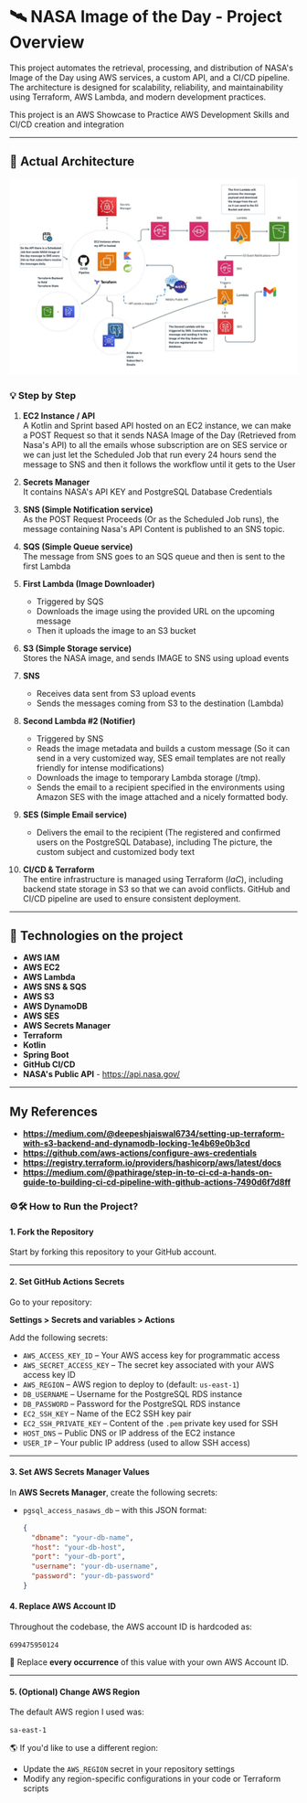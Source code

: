 # 🛰️ NASA Image of the Day - Project Overview

This project automates the retrieval, processing, and distribution of NASA's Image of the Day using AWS services, a custom API, and a CI/CD pipeline. The architecture is designed for scalability, reliability, and maintainability using Terraform, AWS Lambda, and modern development practices.

This project is an AWS Showcase to Practice AWS Development Skills and CI/CD creation and integration

---

## 🧭 Actual Architecture

![Architecture Diagram](./nasaws-architecture-diagram-2.jpeg)

### 💡 Step by Step

1. **EC2 Instance / API**  
   A Kotlin and Sprint based API hosted on an EC2 instance, we can make a POST Request so that it sends NASA Image of the Day (Retrieved from Nasa's API) to all the emails whose subscription are on SES service or we can just let the Scheduled Job that run every 24 hours send the message to SNS and then it follows the workflow until it gets to the User


2. **Secrets Manager**  
   It contains NASA's API KEY and PostgreSQL Database Credentials


3. **SNS (Simple Notification service)**  
   As the POST Request Proceeds (Or as the Scheduled Job runs), the message containing Nasa's API Content is published to an SNS topic.


4. **SQS (Simple Queue service)**  
   The message from SNS goes to an SQS queue and then is sent to the first Lambda


5. **First Lambda (Image Downloader)**
    - Triggered by SQS
    - Downloads the image using the provided URL on the upcoming message
    - Then it uploads the image to an S3 bucket


6. **S3 (Simple Storage service)**  
   Stores the NASA image, and sends IMAGE to SNS using upload events


7. **SNS**
   - Receives data sent from S3 upload events
   - Sends the messages coming from S3 to the destination (Lambda)


8. **Second Lambda #2 (Notifier)**
    - Triggered by SNS
    - Reads the image metadata and builds a custom message (So it can send in a very customized way, SES email templates are not really friendly for intense modifications)
    - Downloads the image to temporary Lambda storage (/tmp).
    - Sends the email to a recipient specified in the environments using Amazon SES with the image attached and a nicely formatted body.


9. **SES (Simple Email service)**
   - Delivers the email to the recipient (The registered and confirmed users on the PostgreSQL Database), including The picture, the custom subject and customized body text


10. **CI/CD & Terraform**  
   The entire infrastructure is managed using Terraform (*IaC*), including backend state storage in S3 so that we can avoid conflicts. GitHub and CI/CD pipeline are used to ensure consistent deployment.
---

## 🚀 Technologies on the project

- **AWS IAM**
- **AWS EC2**
- **AWS Lambda**
- **AWS SNS & SQS**
- **AWS S3**
- **AWS DynamoDB**
- **AWS SES**
- **AWS Secrets Manager**
- **Terraform**
- **Kotlin**
- **Spring Boot**
- **GitHub CI/CD**
- **NASA's Public API** - https://api.nasa.gov/ 

---

##  My References
- **https://medium.com/@deepeshjaiswal6734/setting-up-terraform-with-s3-backend-and-dynamodb-locking-1e4b69e0b3cd**
- **https://github.com/aws-actions/configure-aws-credentials**
- **https://registry.terraform.io/providers/hashicorp/aws/latest/docs**
- **https://medium.com/@pathirage/step-in-to-ci-cd-a-hands-on-guide-to-building-ci-cd-pipeline-with-github-actions-7490d6f7d8ff**

### ⚙️🛠️ How to Run the Project?

#### 1. Fork the Repository

Start by forking this repository to your GitHub account.

---

#### 2. Set GitHub Actions Secrets

Go to your repository:

**Settings > Secrets and variables > Actions**

Add the following secrets:

- `AWS_ACCESS_KEY_ID` – Your AWS access key for programmatic access
- `AWS_SECRET_ACCESS_KEY` – The secret key associated with your AWS access key ID
- `AWS_REGION` – AWS region to deploy to (default: `us-east-1`)
- `DB_USERNAME` – Username for the PostgreSQL RDS instance
- `DB_PASSWORD` – Password for the PostgreSQL RDS instance
- `EC2_SSH_KEY` – Name of the EC2 SSH key pair
- `EC2_SSH_PRIVATE_KEY` – Content of the `.pem` private key used for SSH
- `HOST_DNS` – Public DNS or IP address of the EC2 instance
- `USER_IP` – Your public IP address (used to allow SSH access)

---

#### 3. Set AWS Secrets Manager Values

In **AWS Secrets Manager**, create the following secrets:

- `pgsql_access_nasaws_db` – with this JSON format:

  ```json
  {
    "dbname": "your-db-name",
    "host": "your-db-host",
    "port": "your-db-port",
    "username": "your-db-username",
    "password": "your-db-password"
  }

#### 4. Replace AWS Account ID

Throughout the codebase, the AWS account ID is hardcoded as:

`699475950124`

🔁 Replace **every occurrence** of this value with your own AWS Account ID.

---

#### 5. (Optional) Change AWS Region

The default AWS region I used was:

`sa-east-1`

🌎 If you'd like to use a different region:

- Update the `AWS_REGION` secret in your repository settings
- Modify any region-specific configurations in your code or Terraform scripts
